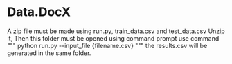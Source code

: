 # Data.DocX
A zip file must be made using run.py, train_data.csv and test_data.csv
Unzip it, Then this folder must be opened using command prompt
use command """ python run.py --input_file {filename.csv} """
the results.csv will be generated in the same folder.
